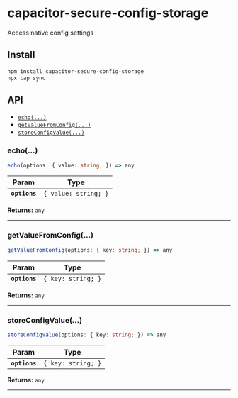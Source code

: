 # capacitor-secure-config-storage

Access native config settings

## Install

```bash
npm install capacitor-secure-config-storage
npx cap sync
```

## API

<docgen-index>

* [`echo(...)`](#echo)
* [`getValueFromConfig(...)`](#getvaluefromconfig)
* [`storeConfigValue(...)`](#storeconfigvalue)

</docgen-index>

<docgen-api>
<!--Update the source file JSDoc comments and rerun docgen to update the docs below-->

### echo(...)

```typescript
echo(options: { value: string; }) => any
```

| Param         | Type                            |
| ------------- | ------------------------------- |
| **`options`** | <code>{ value: string; }</code> |

**Returns:** <code>any</code>

--------------------


### getValueFromConfig(...)

```typescript
getValueFromConfig(options: { key: string; }) => any
```

| Param         | Type                          |
| ------------- | ----------------------------- |
| **`options`** | <code>{ key: string; }</code> |

**Returns:** <code>any</code>

--------------------


### storeConfigValue(...)

```typescript
storeConfigValue(options: { key: string; }) => any
```

| Param         | Type                          |
| ------------- | ----------------------------- |
| **`options`** | <code>{ key: string; }</code> |

**Returns:** <code>any</code>

--------------------

</docgen-api>
